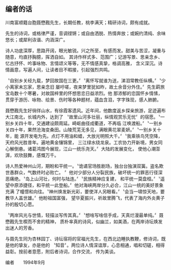 ## 编者的话

川南富顺籍台胞聂懋戡先生，长期任教，桃李满天；精研诗词，颇有成就。

先生的诗词，或格律严谨，音调铿锵；或自由洒脱、热情奔放；或婉约清纯、余味悠长；或犀利诙谐、内涵深广。

诗人功底深厚，思路开阔，眼光敏锐。兴之所至，有感而发。甜美与苦涩，凝重与随意，均直抒胸臆，挥洒自如。
其诗作样式多、范围广；记游写景、思亲念乡、忆古抒怀、吟事咏物、言情颂义等等，无不情感真挚，格调高雅，
含义深沉。诗情画意，写遍人间，让读者目不暇接，引起强烈共鸣。

〝自别乡关经九载，梦回故国在三更。〞〝离怀写就谁为送，涕泪常教任纵横。〞〝少小离家未忘家，思亲念旧
屡吁嗟，夜来梦里犹如昨，故土余音分外住。〞先生羁旅宝岛数十个寒暑，对故国梓里的怀想思恋日益浓烈。他
那浓郁的恋国怀乡情愫，贯穿于游历、咏物、绘景、伤时等各种题材，蕴血含泪，字字珠现，感人肺腑。

聂懋戡先生好徜徉山水，有徐霞客遗风。近年间，他数度返乡探亲旅游，足迹遍布大江南北，长城内外，达到了
〝故里山河多壮丽，纵情观赏乐无忧〞的宿愿。〝一别乡关四十年，交通建设颇周延。崎岖曲径成衢道，不再临
江唤渡船。〞〝一别乡关四十年，果然沧海变桑田。山陵荒芜无多见，满眼黄花翠麦妍。〞〝一别乡关十年，能
源开发电为先。点灯不用油和蜡，大放光明照大千。〞〝我乘铁鸟凭空降，天府风光胜昔年。遍地黄金镶锦里，
三江绿水绕龙泉。工农协力开新境，男女同心解倒悬。诸葛鸿图今展现，江山一统乐尧天。〞大陆的发展变化，
使他心潮澎湃，欢欣鼓舞，感慨万千。

诗人热爱神州山河，期盼和平统一。〝诡谲官场胜剧场，独台台独演双簧。盗名欺世愚群众，气数终时必败亡。
〞他对少部分人分裂民族，破坏统一的罪恶行径深恶痛绝。〝岛上山河壮，何时与陆连。〞〝民族精神应复建，
和平统一莫盘桓。〞〝遥望中原添捷径，和平统一此登船。〞他对海峡两岸分久必合，江山一统的美好景象充满
了幢憬和向往。〝神州焕发新光彩，要使洋人另眼看。〞〝会当一啸惊天地，要教华人盖世雄。〞他盼祖国富强，
望华夏振兴，祈故里腾飞，代表了海内外炎黄子孙的殷切心愿。

〝两岸风光与世情，轻描淡写传其真。〞〝想啥写啥信手成，天真烂漫最单纯。〞聂懋戡先生楔而不舍的精神，
质朴率真的诗风，似幽兰，如美酒，在两岸诗坛焕发出迷人的芳香。

与聂先生同为杏林园丁、诗坛宿将的官福光先生，在西北边睡执教鞭，修诗词，既是他的挚友，亦是他的
〝知音〞。两位诗人情深谊厚，心息相通，唱和切磋，相得益彰。按前者意愿，附后者诗词，合作交流，
传为美谈。

<span class="signature">编者　　1994年9月</span>